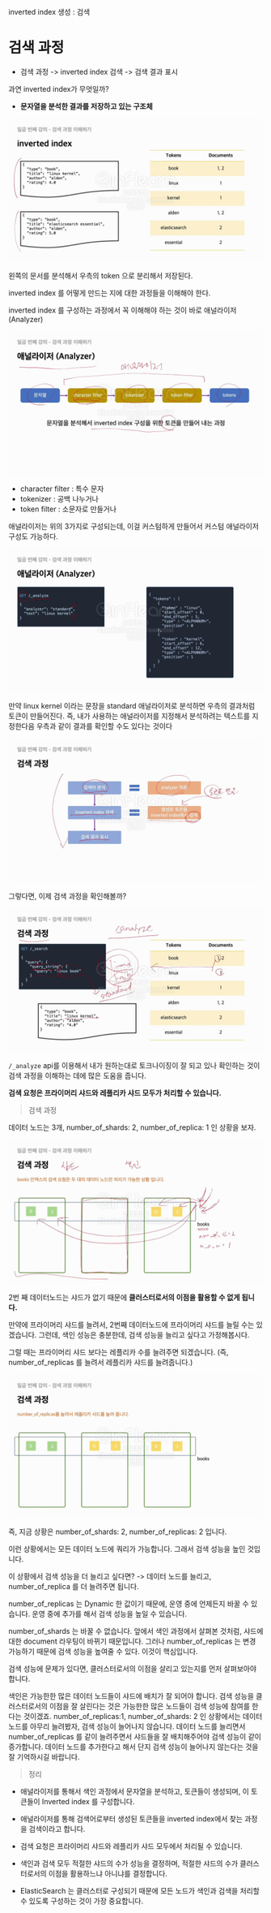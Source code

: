 inverted index 생성 : 검색


# 검색 과정

- 검색 과정 -> inverted index 검색 -> 검색 결과 표시

과연 inverted index가 무엇일까?

- **문자열을 분석한 결과를 저장하고 있는 구조체**

![](/images/2024-05-30-03-34-55.png)

왼쪽의 문서를 분석해서 우측의 token 으로 분리해서 저장된다.

inverted index 를 어떻게 만드는 지에 대한 과정들을 이해해야 한다.

inverted index 를 구성하는 과정에서 꼭 이해해야 하는 것이 바로 애널라이저(Analyzer)

![](/images/2024-05-30-03-36-36.png)

- character filter : 특수 문자
- tokenizer : 공백 나누거나
- token filter : 소문자로 만들거나

애널라이저는 위의 3가지로 구성되는데, 이걸 커스텀하게 만들어서 커스텀 애널라이저 구성도 가능하다.

![](/images/2024-05-30-03-37-38.png)

만약 linux kernel 이라는 문장을 standard 애널라이저로 분석하면 우측의 결과처럼 토큰이 만들어진다.
즉, 내가 사용하는 애널라이저를 지정해서 분석하려는 텍스트를 지정한다음 우측과 같이 결과를 확인할 수도 있다는 것이다

![](/images/2024-05-30-03-38-40.png)


그렇다면, 이제 검색 과정을 확인해볼까?

![](/images/2024-05-30-03-40-04.png)

`/_analyze` api를 이용해서 내가 원하는대로 토크나이징이 잘 되고 있나 확인하는 것이 검색 과정을 이해하는 데에 많은 도움을 줍니다.

**검색 요청은 프라이머리 샤드와 레플리카 샤드 모두가 처리할 수 있습니다.**

> 검색 과정

데이터 노드는 3개, number_of_shards: 2, number_of_replica: 1 인 상황을 보자.

![](/images/2024-05-30-03-41-35.png)

2번 째 데이터노드는 샤드가 없기 때문에 **클러스터로서의 이점을 활용할 수 없게 됩니다.**

만약에 프라이머리 샤드를 늘려서, 2번째 데이터노드에 프라이머리 샤드를 늘릴 수는 있겠습니다.
그런데, 색인 성능은 충분한데, 검색 성능을 늘리고 싶다고 가정해봅시다.

그럴 때는 프라이머리 샤드 보다는 레플리카 수를 늘려주면 되겠습니다.
(즉, number_of_replicas 를 늘려서 레플리카 샤드를 늘려줍니다.)

![](/images/2024-05-30-03-43-10.png)

즉, 지금 상황은 number_of_shards: 2, number_of_replicas: 2 입니다.

이런 상황에서는 모든 데이터 노드에 쿼리가 가능합니다.
그래서 검색 성능을 높인 것입니다.

이 상황에서 검색 성능을 더 늘리고 싶다면?
-> 데이터 노드를 늘리고, number_of_replica 를 더 늘려주면 됩니다.

number_of_replicas 는 Dynamic 한 값이기 때문에, 운영 중에 언제든지 바꿀 수 있습니다.
운영 중에 추가를 해서 검색 성능을 높일 수 있습니다.

number_of_shards 는 바꿀 수 없습니다. 앞에서 색인 과정에서 살펴본 것처럼, 샤드에 대한 document 라우팅이 바뀌기 때문입니다. 그러나 number_of_replicas 는 변경 가능하기 때문에 검색 성능을 높여줄 수 있다. 이것이 핵심입니다.

검색 성능에 문제가 있다면, 클러스터로서의 이점을 살리고 있는지를 먼저 살펴보아야 합니다.

색인은 가능한한 많은 데이터 노드들이 샤드에 배치가 잘 되어야 합니다.
검색 성능을 클러스터로서의 이점을 잘 살린다는 것은 가능한한 많은 노드들이 검색 성능에 참여를 한다는 것이겠죠.
number_of_replicas:1, number_of_shards: 2 인 상황에서는 데이터 노드를 아무리 늘려봤자, 검색 성능이 늘어나지 않습니다. 데이터 노드를 늘리면서 number_of_replicas 를 같이 늘려주면서 샤드들을 잘 배치해주어야 검색 성능이 같이 증가합니다. 데이터 노드를 추가한다고 해서 단지 검색 성능이 늘어나지 않는다는 것을 잘 기억하시길 바랍니다.

> 정리

- 애널라이저를 통해서 색인 과정에서 문자열을 분석하고, 토큰들이 생성되며, 이 토큰들이 Inverted index 를 구성합니다.
- 애널라이저를 통해 검색어로부터 생성된 토큰들을 inverted index에서 찾는 과정을 검색이라고 합니다.
- 검색 요청은 프라이머리 샤드와 레플리카 샤드 모두에서 처리될 수 있습니다.

- 색인과 검색 모두 적절한 샤드의 수가 성능을 결정하며, 적절한 샤드의 수가 클러스터로서의 이점을 활용하느냐 아니냐를 결정합니다.
- ElasticSearch 는 클러스터로 구성되기 때문에 모든 노드가 색인과 검색을 처리할 수 있도록 구성하는 것이 가장 중요합니다.
